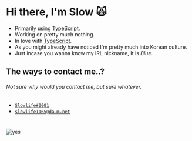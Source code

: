 # Hi there, I'm Slow 🙀

- Primarily using [TypeScript](https://www.typescriptlang.org).
- Working on pretty much nothing.
- In love with [TypeScript](https://www.typescriptlang.org).
- As you might already have noticed I'm pretty much into Korean culture.
- Just incase you wanna know my IRL nickname, It is *Blue*.

## The ways to contact me..?
###### Not sure why would you contact me, but sure whatever.

- <a href="https://discord.com/users/374905512661221377">`Slowlife#0001`</a>
- <a href="mailto:slowlife1165@daum.net">`slowlife1165@daum.net`</a>

#

![yes](https://i.imgur.com/FaTsvPu.gif)